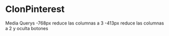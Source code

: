 # ClonPinterest

Media Querys
-768px reduce las columnas a 3
-413px reduce las columnas a 2 y oculta botones

